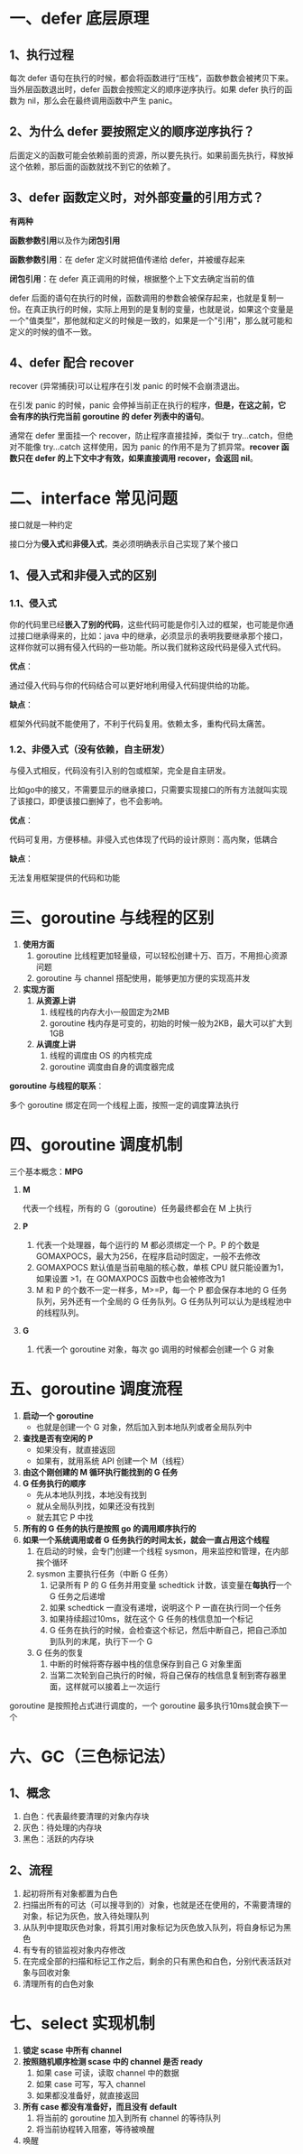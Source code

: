 # 一、defer 底层原理

## 1、执行过程

每次 defer 语句在执行的时候，都会将函数进行“压栈”，函数参数会被拷贝下来。当外层函数退出时，defer 函数会按照定义的顺序逆序执行。如果 defer 执行的函数为 nil，那么会在最终调用函数中产生 panic。

## 2、为什么 defer 要按照定义的顺序逆序执行？

后⾯定义的函数可能会依赖前⾯的资源，所以要先执⾏。如果前⾯先执⾏，释放掉这个依赖，那后⾯的函数就找不到它的依赖了。

## 3、defer 函数定义时，对外部变量的引用方式？

**有两种**

**函数参数引用**以及作为**闭包引用**

**函数参数引用**：在 defer 定义时就把值传递给 defer，并被缓存起来

**闭包引用**：在 defer 真正调用的时候，根据整个上下文去确定当前的值

defer 后⾯的语句在执⾏的时候，函数调⽤的参数会被保存起来，也就是复制⼀份。在真正执⾏的时候，实际上⽤到的是复制的变量，也就是说，如果这个变量是⼀个"值类型"，那他就和定义的时候是⼀致的，如果是⼀个"引⽤"，那么就可能和定义的时候的值不⼀致。

## 4、defer 配合 recover

recover (异常捕获)可以让程序在引发 panic 的时候不会崩溃退出。



在引发 panic 的时候，panic 会停掉当前正在执⾏的程序，**但是，在这之前，它会有序的执⾏完当前 goroutine 的 defer 列表中的语句**。



通常在 defer ⾥⾯挂⼀个 recover，防⽌程序直接挂掉，类似于 try...catch，但绝对不能像 try...catch 这样使⽤，因为 panic 的作⽤不是为了抓异常。**recover 函数只在 defer 的上下⽂中才有效，如果直接调⽤ recover，会返回 nil**。

# 二、interface 常见问题

接口就是一种约定

接口分为**侵入式**和**非侵入式**，类必须明确表示自己实现了某个接口

## 1、侵入式和非侵入式的区别

### 1.1、侵入式

你的代码⾥已经**嵌⼊了别的代码**，这些代码可能是你引⼊过的框架，也可能是你通过接口继承得来的，⽐如：java 中的继承，必须显示的表明我要继承那个接口，这样你就可以拥有侵⼊代码的⼀些功能。所以我们就称这段代码是侵⼊式代码。



**优点**：

通过侵入代码与你的代码结合可以更好地利用侵入代码提供给的功能。

**缺点**：

框架外代码就不能使用了，不利于代码复用。依赖太多，重构代码太痛苦。

### 1.2、非侵入式（没有依赖，自主研发）

与侵入式相反，代码没有引入别的包或框架，完全是自主研发。

⽐如go中的接⼜，不需要显⽰的继承接口，只需要实现接口的所有⽅法就叫实现了该接口，即便该接口删掉了，也不会影响。

**优点**：

代码可复用，方便移植。非侵入式也体现了代码的设计原则：高内聚，低耦合

**缺点**：

无法复用框架提供的代码和功能

# 三、goroutine 与线程的区别

1. **使用方面**
   1. goroutine 比线程更加轻量级，可以轻松创建十万、百万，不用担心资源问题
   2. goroutine 与 channel 搭配使用，能够更加方便的实现高并发
2. **实现方面**
   1. **从资源上讲**
      1. 线程栈的内存大小⼀般固定为2MB
      2. goroutine 栈内存是可变的，初始的时候⼀般为2KB，最⼤可以扩⼤到1GB
   2. **从调度上讲**
      1. 线程的调度由 OS 的内核完成
      2. goroutine 调度由自身的调度器完成

**goroutine 与线程的联系**：

多个 goroutine 绑定在同一个线程上面，按照一定的调度算法执行

# 四、goroutine 调度机制

三个基本概念：**MPG**

1. **M**

   代表一个线程，所有的 G（goroutine）任务最终都会在 M 上执行

2. **P**

   1. 代表一个处理器，每个运行的 M 都必须绑定一个 P。P 的个数是 GOMAXPOCS，最大为256，在程序启动时固定，一般不去修改
   2. GOMAXPOCS 默认值是当前电脑的核心数，单核 CPU 就只能设置为1，如果设置 >1，在 GOMAXPOCS 函数中也会被修改为1
   3. M 和 P 的个数不一定一样多，M>=P，每一个 P 都会保存本地的 G 任务队列，另外还有一个全局的 G 任务队列。G 任务队列可以认为是线程池中的线程队列。

3. **G**

   1. 代表一个 goroutine 对象，每次 go 调用的时候都会创建一个 G 对象

# 五、goroutine 调度流程

1. **启动一个 goroutine**
   - 也就是创建一个 G 对象，然后加入到本地队列或者全局队列中
2. **查找是否有空闲的 P**
   - 如果没有，就直接返回
   - 如果有，就用系统 API 创建一个 M（线程）
3. **由这个刚创建的 M 循环执行能找到的 G 任务**
4. **G 任务执行的顺序**
   - 先从本地队列找，本地没有找到
   - 就从全局队列找，如果还没有找到
   - 就去其它 P 中找
5. **所有的 G 任务的执行是按照 go 的调用顺序执行的**
6. **如果一个系统调用或者 G 任务执行的时间太长，就会一直占用这个线程**
   1. 在启动的时候，会专门创建一个线程 sysmon，用来监控和管理，在内部挨个循环
   2. sysmon 主要执行任务（中断 G 任务）
      1. 记录所有 P 的 G 任务并⽤变量 schedtick 计数，该变量在**每执⾏**⼀个 G 任务之后递增
      2. 如果 schedtick ⼀直没有递增，说明这个 P ⼀直在执⾏同⼀个任务
      3. 如果持续超过10ms，就在这个 G 任务的栈信息加⼀个标记
      4. G 任务在执⾏的时候，会检查这个标记，然后中断⾃⼰，把⾃⼰添加到队列的末尾，执⾏下⼀个 G
   3. G 任务的恢复
      1. 中断的时候将寄存器中栈的信息保存到自己 G 对象里面
      2. 当第二次轮到⾃⼰执⾏的时候，将⾃⼰保存的栈信息复制到寄存器⾥⾯，这样就可以接着上⼀次运⾏

goroutine 是按照抢占式进⾏调度的，⼀个 goroutine 最多执⾏10ms就会换下⼀个

# 六、GC（三色标记法）

## 1、概念

1. 白色：代表最终要清理的对象内存块
2. 灰色：待处理的内存块
3. 黑色：活跃的内存块

## 2、流程

1. 起初将所有对象都置为⽩⾊
2. 扫描出所有的可达（可以搜寻到的）对象，也就是还在使⽤的，不需要清理的对象，标记为灰⾊，放⼊待处理队列
3. 从队列中提取灰⾊对象，将其引⽤对象标记为灰⾊放⼊队列，将⾃⾝标记为⿊⾊
4. 有专有的锁监视对象内存修改
5. 在完成全部的扫描和标记⼯作之后，剩余的只有⿊⾊和⽩⾊，分别代表活跃对象与回收对象
6. 清理所有的⽩⾊对象

# 七、select 实现机制

1. **锁定 scase 中所有 channel**
2. **按照随机顺序检测 scase 中的 channel 是否 ready**
   1. 如果 case 可读，读取 channel 中的数据
   2. 如果 case 可写，写入 channel
   3. 如果都没准备好，就直接返回
3. **所有 case 都没有准备好，而且没有 default**
   1. 将当前的 goroutine 加入到所有 channel 的等待队列
   1. 将当前协程转入阻塞，等待被唤醒
4. 唤醒



















